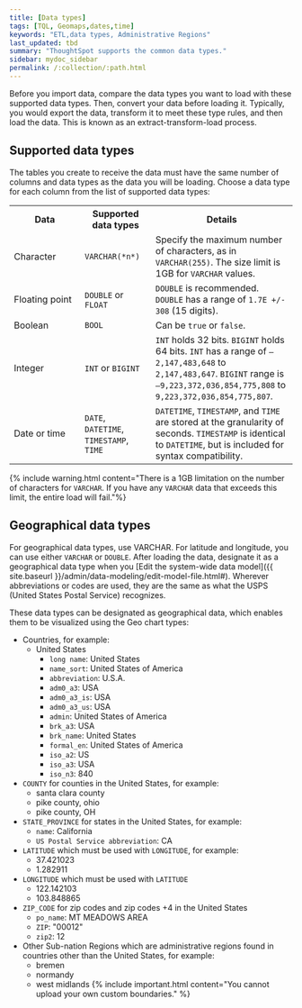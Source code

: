 ```yaml
---
title: [Data types]
tags: [TQL, Geomaps,dates,time]
keywords: "ETL,data types, Administrative Regions"
last_updated: tbd
summary: "ThoughtSpot supports the common data types."
sidebar: mydoc_sidebar
permalink: /:collection/:path.html
---
```

Before you import data, compare the data types you want to load with these supported data types. Then, convert your data before loading it. Typically, you would export the data, transform it to meet these type rules, and then load the data. This is known as an extract-transform-load process.

## Supported data types

The tables you create to receive the data must have the same number of columns and data types as the data you will be loading. Choose a data type for each column from the list of supported data types:

<table>
<colgroup>
<col width="25%" />
<col width="25%" />
<col width="50%" />
</colgroup>
  <tr>
    <th>Data</th>
    <th>Supported data types</th>
    <th>Details</th>
  </tr>
  <tr>
    <td>Character</td>
    <td><code>VARCHAR(*n*)</code></td>
    <td>Specify the maximum number of characters, as in <code>VARCHAR(255)</code>. The size limit is 1GB for <code>VARCHAR</code> values.</td>
  </tr>
  <tr>
    <td>Floating point</td>
    <td><code>DOUBLE</code> or <code>FLOAT</code></td>
    <td><code>DOUBLE</code> is recommended. <code>DOUBLE</code> has a range of <code>1.7E +/- 308</code> (15 digits).</td>
  </tr>
  <tr>
    <td>Boolean</td>
    <td><code>BOOL</code></td>
    <td>Can be <code>true</code> or <code>false</code>.</td>
  </tr>
  <tr>
    <td>Integer</td>
    <td><code>INT</code> or <code>BIGINT</code></td>
    <td><code>INT</code> holds 32 bits. <code>BIGINT</code> holds 64 bits. <code>INT</code> has a range of <code>–2,147,483,648</code> to <code>2,147,483,647</code>. <code>BIGINT</code> range is <code>–9,223,372,036,854,775,808</code> to <code>9,223,372,036,854,775,807</code>.</td>
  </tr>
  <tr>
    <td>Date or time</td>
    <td><code>DATE</code>,  <code>DATETIME</code>, <code>TIMESTAMP</code>, <code>TIME</code></td>
    <td><code>DATETIME</code>, <code>TIMESTAMP</code>, and <code>TIME</code> are stored at the granularity of seconds. <code>TIMESTAMP</code> is identical to <code>DATETIME</code>, but is included for syntax compatibility.</td>
  </tr>
</table>

{% include warning.html content="There is a 1GB limitation on the number of characters for `VARCHAR`. If you have any `VARCHAR` data that exceeds this limit, the entire load will fail."%}

## Geographical data types

For geographical data types, use VARCHAR. For latitude and longitude, you can use either `VARCHAR` or `DOUBLE`. After loading the data, designate it as a geographical data type when you [Edit the system-wide data model]({{ site.baseurl }}/admin/data-modeling/edit-model-file.html#). Wherever abbreviations or codes are used, they are the same as what the USPS (United States Postal Service) recognizes.

These data types can be designated as geographical data, which enables them to be visualized using the Geo chart types:

* Countries, for example:
  - United States
    -   `long name`: United States
    -   `name_sort`: United States of America
    -   `abbreviation`: U.S.A.
    -   `adm0_a3`: USA
    -   `adm0_a3_is`: USA
    -   `adm0_a3_us`: USA
    -   `admin`: United States of America
    -   `brk_a3`: USA
    -   `brk_name`: United States
    -   `formal_en`: United States of America
    -   `iso_a2`: US
    -   `iso_a3`: USA
    -   `iso_n3`: 840
* `COUNTY` for counties in the United States, for example:
  -   santa clara county
  -   pike county, ohio
  -   pike county, OH
* `STATE_PROVINCE` for states in the United States, for example:
  -   `name`: California
  -   `US Postal Service abbreviation`: CA
* `LATITUDE` which must be used with `LONGITUDE`, for example:
  -   37.421023
  -   1.282911
* `LONGITUDE` which must be used with `LATITUDE`
  -   122.142103
  -   103.848865
* `ZIP_CODE` for zip codes and zip codes +4 in the United States
  -   `po_name`: MT MEADOWS AREA
  -   `ZIP`: "00012"
  -   `zip2`: 12
* Other Sub-nation Regions which are administrative regions found in countries other than the United States, for example:
  -   bremen
  -   normandy
  -   west midlands
  {% include important.html content="You cannot upload your own custom boundaries." %}
